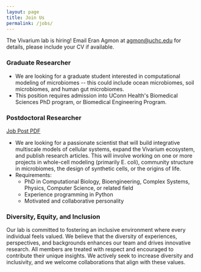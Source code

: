 ```yaml
---
layout: page
title: Join Us
permalink: /jobs/
---
```


The Vivarium lab is hiring! Email Eran Agmon at [agmon@uchc.edu](mailto:agmon@uchc.edu) for details, please include your CV if available.  

### Graduate Researcher
- We are looking for a graduate student interested in computational modeling of microbiomes -- this could include ocean 
microbiomes, soil microbiomes, and human gut microbiomes.
- This position requires admission into UConn Health's Biomedical Sciences PhD program, or Biomedical Engineering Program.

### Postdoctoral Researcher
[Job Post PDF](https://raw.githubusercontent.com/eagmon/eagmon.github.io/master/files/Postdoc_Agmon_lab.pdf)

- We are looking for a passionate scientist that will build integrative multiscale models of cellular systems, expand 
the Vivarium ecosystem, and publish research articles. This will involve working on one or more projects in whole-cell 
modeling (primarily E. coli), community structure in microbiomes, the design of synthetic cells, or the origins of life. 
- Requirements:
    - PhD in Computational Biology, Bioengineering, Complex Systems, Physics, Computer Science, or related field
    - Experience programming in Python
    - Motivated and collaborative personality

### Diversity, Equity, and Inclusion
Our lab is committed to fostering an inclusive environment where every individual feels valued. We believe that the 
diversity of experiences, perspectives, and backgrounds enhances our team and drives innovative research. All members 
are treated with respect and encouraged to contribute their unique insights. We actively seek to increase diversity and 
inclusivity, and we welcome collaborations that align with these values.